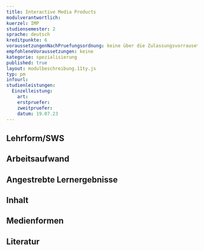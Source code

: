 ```yaml
---
title: Interactive Media Products
modulverantwortlich: 
kuerzel: IMP
studiensemester: 2
sprache: deutsch
kreditpunkte: 6
voraussetzungenNachPruefungsordnung: keine über die Zulassungsvorrausetzungen zum Studium hinausgehenden
empfohleneVoraussetzungen: keine
kategorie: spezialisierung
published: true
layout: modulbeschreibung.11ty.js
typ: pm
infourl: 
studienleistungen:
  Einzelleistung:
    art: 
    erstpruefer: 
    zweitpruefer: 
    datum: 19.07.23
---
```


## Lehrform/SWS

## Arbeitsaufwand

## Angestrebte Lernergebnisse

## Inhalt

## Medienformen

## Literatur
